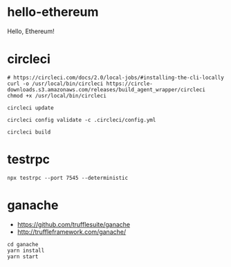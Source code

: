 # hello-ethereum
Hello, Ethereum!

# circleci

```
# https://circleci.com/docs/2.0/local-jobs/#installing-the-cli-locally
curl -o /usr/local/bin/circleci https://circle-downloads.s3.amazonaws.com/releases/build_agent_wrapper/circleci
chmod +x /usr/local/bin/circleci

circleci update

circleci config validate -c .circleci/config.yml

circleci build
```

# testrpc

```
npx testrpc --port 7545 --deterministic
```

# ganache

* https://github.com/trufflesuite/ganache
* http://truffleframework.com/ganache/

```
cd ganache
yarn install
yarn start
```

